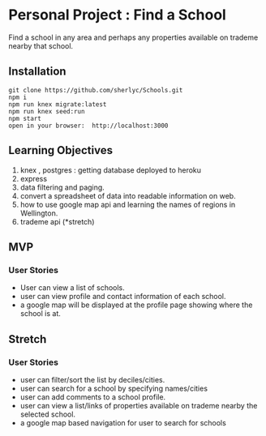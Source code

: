 # Personal Project : Find a School

Find a school in any area and perhaps any properties available on trademe nearby that school.


## Installation

```
git clone https://github.com/sherlyc/Schools.git
npm i
npm run knex migrate:latest
npm run knex seed:run
npm start
open in your browser:  http://localhost:3000
```


## Learning Objectives

1. knex , postgres : getting database deployed to heroku
2. express
3. data filtering and paging.
4. convert a spreadsheet of data into readable information on web.
5. how to use google map api and learning the names of regions in Wellington.
6. trademe api (*stretch)

## MVP

### User Stories

* User can view a list of schools.
* user can view profile and contact information of each school.
* a google map will be displayed at the profile page showing where the school is at.

## Stretch

### User Stories

* user can filter/sort the list by deciles/cities.
* user can search for a school by specifying names/cities
* user can add comments to a school profile.
* user can view a list/links of properties available on trademe nearby the selected school.
* a google map based navigation for user to search for schools

